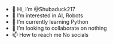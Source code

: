 - 👋 Hi, I’m @Shubaduck217
- 👀 I’m interested in AI, Robots
- 🌱 I’m currently learning Python
- 💞️ I’m looking to collaborate on nothing
- 📫 How to reach me No socials


